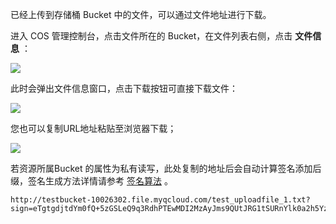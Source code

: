 已经上传到存储桶 Bucket 中的文件，可以通过文件地址进行下载。

进入 COS 管理控制台，点击文件所在的 Bucket，在文件列表右侧，点击 **文件信息** ：

![](//mccdn.qcloud.com/static/img/4c1ef7bce00a3cbbb1766ead6ecca90f/image.png)

此时会弹出文件信息窗口，点击下载按钮可直接下载文件：

![](//mccdn.qcloud.com/static/img/6e65706222e5ad2ff66315544c2b14b6/image.png)

您也可以复制URL地址粘贴至浏览器下载；

![](//mccdn.qcloud.com/static/img/f57187461509be7a104b2d311839f106/image.png)

若资源所属Bucket 的属性为私有读写，此处复制的地址后会自动计算签名添加后缀，签名生成方法详情请参考 [签名算法](http://www.qcloud.com/doc/product/227/%E6%9D%83%E9%99%90%E6%8E%A7%E5%88%B6#.E7.AD.BE.E5.90.8D.E7.AE.97.E6.B3.95) 。

```
http://testbucket-10026302.file.myqcloud.com/test_uploadfile_1.txt?sign=eTgtgdjtdYm0fQ+5zGSLeQ9q3RdhPTEwMDI2MzAyJms9QUtJRG1tSURnYlk0a2h5YzJGVFZ0NjRZNUllZnd5WHhJb1VyJmU9MTQ2MjQzODA5NCZ0PTE0NTk4NDYwOTQmcj04ODYzOTQwOTkmZj0vdGVzdF91cGxvYWRmaWxlXzEudHh0JmI9dGVzdGJ1Y2tldA==
```







